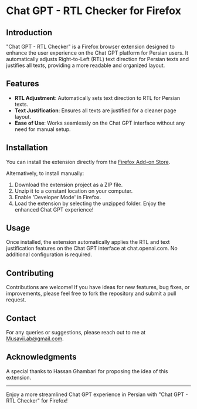 # Chat GPT - RTL Checker for Firefox

## Introduction
"Chat GPT - RTL Checker" is a Firefox browser extension designed to enhance the user experience on the Chat GPT platform for Persian users. It automatically adjusts Right-to-Left (RTL) text direction for Persian texts and justifies all texts, providing a more readable and organized layout.

## Features
- **RTL Adjustment**: Automatically sets text direction to RTL for Persian texts.
- **Text Justification**: Ensures all texts are justified for a cleaner page layout.
- **Ease of Use**: Works seamlessly on the Chat GPT interface without any need for manual setup.

## Installation
You can install the extension directly from the [Firefox Add-on Store](https://addons.mozilla.org/en-US/firefox/addon/chatgpt-rtlchecker/).

Alternatively, to install manually:
1. Download the extension project as a ZIP file.
2. Unzip it to a constant location on your computer.
3. Enable 'Developer Mode' in Firefox.
4. Load the extension by selecting the unzipped folder.
Enjoy the enhanced Chat GPT experience!

## Usage
Once installed, the extension automatically applies the RTL and text justification features on the Chat GPT interface at chat.openai.com. No additional configuration is required.

## Contributing
Contributions are welcome! If you have ideas for new features, bug fixes, or improvements, please feel free to fork the repository and submit a pull request.

## Contact
For any queries or suggestions, please reach out to me at Musavii.ab@gmail.com.

## Acknowledgments
A special thanks to Hassan Ghambari for proposing the idea of this extension.

---

Enjoy a more streamlined Chat GPT experience in Persian with "Chat GPT - RTL Checker" for Firefox!
